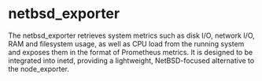 # netbsd_exporter

The netbsd_exporter retrieves system metrics such as disk I/O, network I/O, RAM and filesystem usage, as well as CPU load from the running system and exposes them in the format of Prometheus metrics. It is designed to be integrated into inetd, providing a lightweight, NetBSD-focused alternative to the node_exporter.